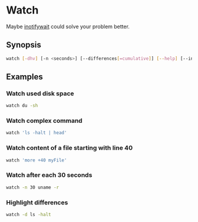 # Watch

Maybe [inotifywait](inotifywait.md) could solve your problem better.

## Synopsis

```bash
watch [-dhv] [-n <seconds>] [--differences[=cumulative]] [--help] [--interval=<seconds>] [--version] <command>  
```

## Examples

### Watch used disk space

```bash
watch du -sh
```

### Watch complex command

```bash
watch 'ls -halt | head'
```

### Watch content of a file starting with line 40

```bash
watch 'more +40 myFile'
```

### Watch after each 30 seconds

```bash
watch -n 30 uname -r
```

### Highlight differences

```bash
watch -d ls -halt
```
